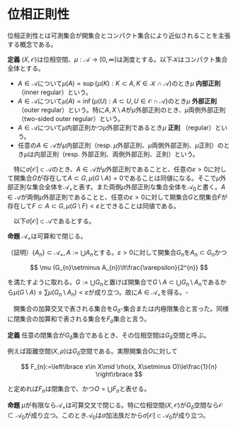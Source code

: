 
# 位相正則性

位相正則性とは可測集合が開集合とコンパクト集合により近似されることを主張する概念である。

__定義__ $(X, \mathcal{O})$は位相空間、$\mu:\mathscr{A}\rightarrow [0, \infty]$は測度とする。以下$\mathcal{K}$はコンパクト集合全体とする。

- $A\in\mathscr{A}$について$\mu (A)=\sup\lbrace \mu (K) : K\subset A, K\in\mathcal{K}\cap\mathscr{A} \rbrace$のとき$\mu$ **内部正則**（inner regular）という。
- $A\in\mathscr{A}$について$\mu (A)=\inf\lbrace \mu (U) : A\subset U, U\in\mathcal{O}\cap\mathscr{A} \rbrace$のとき$\mu$ **外部正則** （outer regular）という。特に$A, X\setminus A$が$\mu$外部正則のとき、$\mu$両側外部正則（two-sided outer regular）という。
- $A\in\mathscr{A}$について$\mu$内部正則かつ$\mu$外部正則であるとき$\mu$ **正則** （regular）という。
- 任意の$A\in\mathscr{A}$が$\mu$内部正則（resp. $\mu$外部正則、$\mu$両側外部正則、$\mu$正則）のとき$\mu$は内部正則（resp. 外部正則、両側外部正則、正則）という。

　特に$\sigma\lbrack \mathcal{O} \rbrack\subset\mathscr{A}$のとき、$A\in\mathscr{A}$が$\mu$外部正則であることと、任意の$\varepsilon>0$に対して開集合$G$が存在して$A\subset G, \mu (G\setminus A)=0$であることは同値になる。そこで$\mu$外部正則な集合全体を$\mathscr{A}_{+}$と表す。また両側$\mu$外部正則な集合全体を$\mathscr{A}_{0}$と書く。$A\in\mathscr{A}$が両側$\mu$外部正則であることと、任意の$\varepsilon>0$に対して開集合$G$と閉集合$F$が存在して$F\subset A\subset G, \mu (G\setminus F)\lt\varepsilon$とできることは同値である。

　以下$\sigma\lbrack \mathcal{O} \rbrack\subset\mathscr{A}$であるとする。

__命題__ $\mathscr{A}_{+}$は可算和で閉じる。

（証明）$\lbrace A_{n} \rbrace\subset\mathscr{A}_{+}, A:=\bigcup A_{n}$とする。$\varepsilon\gt 0$に対して開集合$G_{n}$を$A_{n}\subset G_{n}$かつ

$$
\mu (G_{n}\setminus A_{n})\lt\frac{\varepsilon}{2^{n}}
$$

を満たすように取れる。$G:=\bigcup G_{n}$と置けば開集合で$G\setminus A\subset\bigcup G_{n}\setminus A_{n}$であるから$\mu (G\setminus A)\le\sum\mu (G_{n}\setminus A_{n})\lt\varepsilon$が成り立つ。故に$A\in\mathscr{A}_{+}$を得る。$\square$

　開集合の加算交叉で表される集合を$G_{\delta}$-集合または内極限集合と言った。同様に閉集合の加算和で表される集合を$F_{\sigma}$集合と言う。

__定義__ 任意の閉集合が$G_{\delta}$集合であるとき、その位相空間は$G_{\delta}$空間と呼ぶ。

例えば距離空間$(X, \rho)$は$G_{\delta}$空間である。実際開集合$O$に対して

$$
F_{n}:=\left\lbrace x\in X\mid \rho(x, X\setminus O)\le\frac{1}{n} \right\rbrace
$$

と定めれば$F_{n}$は閉集合で、かつ$O=\bigcup F_{n}$と表せる。

__命題__ $\mu$が有限なら$\mathscr{A}_{+}$は可算交叉で閉じる。特に位相空間$(X, \mathcal{O})$が$G_{\delta}$空間なら$\mathcal{O}\subset\mathscr{A}_{0}$が成り立つ。このとき$\mathscr{A}_{0}$は$\sigma$加法族だから$\sigma\lbrack \mathcal{O} \rbrack\subset\mathscr{A}_{0}$が成り立つ。

<!--
\begin{Proof}
$\mu$は有限とする。$\{A_{n}\}\subset\mathscr{A}_{+}, A:=\bigcap A_{n}$とする。
$\varepsilon>0$に対して開集合$G_{n}$を$A_{n}\subset G_{n}$かつ
\[ \mu (G_{n}\setminus A_{n})<\frac{\varepsilon}{2^{n+1}} \]
を満たすように取れる。$G:=\bigcap G_{n}\in\mathscr{A}$と置く。
ここで$H_{n}:=\bigcap_{j=1}^{n}G_{j}$は$A$を含む開集合であって$H_{n}\searrow G$を満たす。
$\mu$は有限だから測度の減少列連続性より、ある番号$N$が存在して
\[ \mu (H_{N}\setminus G)<\frac{\varepsilon}{2} \]
を満たす。$G\setminus A\subset \bigcup (G_{n}\setminus A_{n})$であるから
\[ \mu (H_{N}\setminus A)\le\mu (H_{N}\setminus G)+\mu (G\setminus A)
<\frac{\varepsilon}{2}+\sum\mu (G_{n}\setminus A_{n})\le\varepsilon \]
を得る。

　$\mathcal{O}\subset\mathscr{A}_{+}$は明らか。$X\setminus O$は閉集合だから、$G_{\delta}$-空間の定義により可算個の開集合$O_{n}$を用いて
$X\setminus O=\bigcap O_{n}$と表せる。故に$X\setminus O\in\mathscr{A}_{+}$なので$\mathcal{O}\subset\mathscr{A}_{0}$を得る。
$\mathscr{A}_{0}$は$\sigma$-加法族になるので$\sigma[\mathcal{O}]\subset\mathscr{A}_{0}$が分かる。
\end{Proof}

\begin{Prop}
測度$\mu$に対し、ある$\{B_{n}\}\subset\mathcal{O}$が存在して$B_{n}\nearrow X, \mu (B_{n})<\infty$を満たすとする。
このとき$\sigma[\mathcal{O}]\subset\mathscr{A}_{0}$が成り立つ。
\end{Prop}
\begin{Proof}
$B\in\mathscr{A}$に対して$\mu_{n}(B):=\mu (B\cap B_{n})$と定めると$\mu_{n}:\mathscr{A}\rightarrow [0, \infty]$は有限測度となる。
$A\in\sigma[\mathcal{O}]$及び$\varepsilon>0$を取る。このとき$A\cap B_{n}\in\sigma[\mathcal{O}]\subset\mathscr{A}$である。
$G, H\in\mathcal{O}$として$A\cap B_{n}\subset G, X\setminus (A\cap B_{n})\subset H$かつ
$\mu_{n}(G\setminus (A\cap B_{n})), \mu_{n}(H\setminus (X\setminus (A\cap B_{n})))<\varepsilon$を満たすように取れる。
ここで$G_{n}:=G\cap B_{n}, H_{n}:=H\cap B_{n}$と置くと$G_{n}, H_{n}\in\mathcal{O}$であり、
$\mu (G_{n}\setminus (A\cap B_{n})), \mu (H_{n}\setminus (X\setminus (A\cap B_{n})))<\varepsilon$を満たす。
故に$A\cap B_{n}\in\mathscr{A}_{0}\subset\mathscr{A}_{+}$が従う。ここで$\mathscr{A}_{+}$は可算和で閉じるから
$A=\bigcup (A\cap B_{n})\in\mathscr{A}_{+}$を得る。一方$X\setminus A\in\sigma[\mathcal{O}]\subset\mathscr{A}_{+}$であるから
結局$A\in\mathscr{A}_{0}$を得る。
\end{Proof}

　完備化との関係を見る。

\begin{Prop}
$(X, \mathcal{O})$は$G_{\delta}$-空間、$\mu:\mathscr{A}\rightarrow [0, \infty]$は
$\sigma[\mathcal{O}]\subset\mathscr{A}_{0}$なる測度とする。
$(\mathscr{A}^{\mu}, \mu^{*})$を$(\mathscr{A}, \mu)$の完備化とすると、
$A\in\sigma[\mathcal{O}]^{\mu}$は両側$\mu^{*}$-外部正則となる。つまり$\sigma[\mathcal{O}]^{\mu}\subset\mathscr{A}_{0}$となる。
\end{Prop}
\begin{Proof}
$A_{0}, A_{1}\in\sigma[\mathcal{O}]$を$A_{0}\subset A\subset A_{1}$かつ$\mu (A_{1}\setminus A_{0})=0$であるように取れる。
$A_{j}\in\mathscr{A}_{0}$より閉集合$F$及び開集合$G$を
\[ F\subset A_{0}, A_{1}\subset G, \mu (A_{0}\setminus F), \mu (G\setminus A_{1})<\frac{\varepsilon}{2} \]
となるように取れる。故に
\[ F\subset A\subset G, \mu^{*}(G\setminus F)=\mu (G\setminus F)
=\mu (G\setminus A_{1})+\mu (A_{1}\setminus A_{0})+\mu (A_{0}\setminus F)<\varepsilon \]
が成り立つ。
\end{Proof}

　距離空間$(X, \rho)$の開集合全体を$\mathcal{O}_{\rho}$とし、この上のボレル集合体を$\mathscr{B}(X):=\sigma[\mathcal{O}_{\rho}]$と書く。
この上の測度$\mu:\mathscr{B}(X)\rightarrow [0, \infty]$に対して
\[ B\in\mathscr{B}(X)\textup{が有界なら}\mu (B)<\infty \]
という条件を加える。このとき例えば適当な点$a\in X$を取り、$B_{n}:=\{x\in X\mid \rho (x, a)<n\}$と置けば$B_{n}$は開集合でかつ
$B_{n}\nearrow X, \mu (B_{n})<\infty$を満たすので、$\mu$は両側外部正則であり、更に先の命題により$\mu^{*}$も両側外部正則となる。

　一方で内部正則性は単純には従わず、更なる条件を付け加える必要となる。
事実として完備距離空間において全有界かつ閉な集合はコンパクトになる。
\footnote{$K\subset X$が全有界とは、任意の$\delta>0$に対し有限個の半径$\delta$の開球で覆えることであった。}

\begin{Thm}[ウラム]
$X$が可分、即ち稠密な加算部分集合を持つとする。$A\in\mathscr{B}(X)^{\mu}$は両側$\mu^{*}$-外部正則であるから$\varepsilon>0$に対し
閉集合$F$及び開集合$G$が$F\subset A\subset G, \mu (G\setminus F)<\varepsilon$を満たすように取れた。
このとき$\mu^{*}(A)<\infty$なら上記の閉集合$F$として全有界なものが取れる。更に$X$が距離空間として完備なら$F$はコンパクトに取れる。
\end{Thm}
\begin{Proof}
$G\in\mathcal{O}$が$\mu (G)<\infty$を満たすとき、任意の$\varepsilon>0$に対して
全有界な閉集合$K$を$K\subset G, \mu (G\setminus K)<\infty$が取れることを示す。
$X$は可分なので、稠密な可算部分集合$D$を持つ。ここで$n\in\mathbb{N}$に対し
\[ I_{n}:=\left\{(x, m)\in D\times\mathbb{N}\mid m\ge n, \overline{B}(x; \frac{1}{m})\right\} \]
と定める。ただし$\overline{B}(x; r)$は$x$を中心とする半径$r$以下の元全体とする。
また$I_{n}$の有限部分集合列$I_{n}(l)\nearrow I_{n}$を取る。
\[ G=\bigcup_{(x, m)\in I_{n}}\overline{B}(x; \frac{1}{m}) \]
が成り立つことに注意すると、任意の$\varepsilon>0$及び$n$に対し、$l_{n}\in\mathbb{N}$が存在して
\[ K_{n}:=\bigcup_{(x, m)\in I_{n}(l_{n})}\overline{B}(x; \frac{1}{m}) \]
と置けば
\[ \mu (G)<\mu (K_{n})+\frac{\varepsilon}{2^{n}} \]
を満たすように取れる。$K:=\bigcap K_{n}$は全有界であり、また閉集合でもある。
特に$K\subset G$かつ$\mu (G\setminus K)\le\sum\mu (G\setminus K_{n})<\varepsilon$を満たす。
この$K$は$X$が完備なら先に述べた事実よりコンパクトになる。

　$A\in\mathscr{B}(X)^{\mu}$は$\mu^{*}(A)<\infty$を満たすとする。$\varepsilon>0$に対し閉集合$F$及び開集合$G$を取り、
\[ F\subset A\subset G, \mu (G\setminus F)<\frac{\varepsilon}{2} \]
を満たすようにできる。このとき
\[ \mu (G)=\mu (G\setminus F)+\mu (F)<\frac{\varepsilon}{2}+\mu^{*}(A)<\infty \]
であるから、先に述べたことより全有界かつ閉な$K\subset G$を
\[ \mu (G\setminus K)<\frac{\varepsilon}{2} \]
となるように取れる。$F\cap K\subset A$は全有界かつ閉で、
$\mu (G\setminus (F\cap K))\le \mu (G\setminus F)+\mu (G\setminus K)<\varepsilon$
を満たす。特に$X$が完備なら$K$がコンパクトだから$F\cap K$もコンパクトになる。　
\end{Proof}

\begin{Cor}
可分な完備距離空間上の測度$\mu:\mathscr{B}(X)\rightarrow [0, \infty]$が
有界な$B\in\mathscr{B}(X)$に対して$\mu (B)<\infty$を満たすとする。
このとき$\mu, \mu^{*}$は正則である。
\end{Cor}
\begin{Proof}
以下コンパクト集合全体を$\mathcal{K}$と書く。距離空間はハウスドウルフ空間でもあるのでコンパクト集合は閉集合でもある。
$A\in\mathscr{B}(X)^{\mu}$とする。$\sup_{A\supset K\in\mathcal{K}}\mu^{*}(K)\ge\mu^{*}(A)$を示せば十分である。
$\mu^{*}(A)<\infty$ならコンパクトな$F$を取り$\mu^{*}(A)=\mu (F)+\mu^{*}(A\setminus F)<\mu (F)+\varepsilon$と出来るので従う。
$\mu^{*}(A)=\infty$のときは単に閉集合として$F$が取れるが、
\[ \mu^{*}(F)=\mu (F)\ge\mu (A_{0})=\mu^{*}(A)=\infty \]
である。$\overline{B_{n}}\cap F$は有界閉集合だが$X$は完備距離空間なのでコンパクトになる。
これは$F$への増大列となるので結局$\mu^{*}$の増大列連続性より$\sup_{A\supset K\in\mathcal{K}}\mu^{*}(K)=\infty$となる。
\end{Proof}
-->